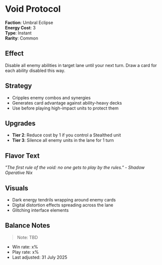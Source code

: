 # Void Protocol

**Faction**: Umbral Eclipse  
**Energy Cost**: 3  
**Type**: Instant  
**Rarity**: Common

## Effect

Disable all enemy abilities in target lane until your next turn. Draw a card for each ability disabled this way.

## Strategy

- Cripples enemy combos and synergies
- Generates card advantage against ability-heavy decks
- Use before playing high-impact units to protect them

## Upgrades

- **Tier 2**: Reduce cost by 1 if you control a Stealthed unit
- **Tier 3**: Silence all enemy units in the lane for 1 turn

## Flavor Text

*"The first rule of the void: no one gets to play by the rules." - Shadow Operative Nix*

## Visuals

- Dark energy tendrils wrapping around enemy cards
- Digital distortion effects spreading across the lane
- Glitching interface elements

## Balance Notes

> Note: TBD

- Win rate: x%
- Play rate: x%
- Last adjusted: 31 July 2025
